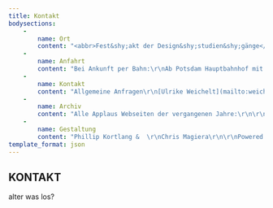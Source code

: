 ```yaml
---
title: Kontakt
bodysections:
    -
        name: Ort
        content: "<abbr>Fest&shy;akt der Design&shy;studien&shy;gänge</abbr>  \r\nHauptgebäude / Großer Hörsaal\r\n    \r\n<abbr>Fest&shy;akt der Europä&shy;ischen Medien&shy;wissen&shy;schaft</abbr>  \r\nHaus D & Casino\r\n"
    -
        name: Anfahrt
        content: "Bei Ankunft per Bahn:\r\nAb Potsdam Haupt­bahnhof mit der Tram 92 oder 96 bis Campus Fach­hochschule. Parkplätze am Campus sind vorhanden. "
    -
        name: Kontakt
        content: "Allgemeine Anfragen\r\n[Ulrike Weichelt](mailto:weichelt@fh-potsdam.de)\r\n0331 – 580 10 62\r\n\r\nPresseanfragen\r\nPascal Hanke\r\n& Miriam Kugland\r\n\r\n[Impressum](http://www.applaus-potsdam.de/2018/impressum/)"
    -
        name: Archiv
        content: "Alle Applaus Webseiten der vergangenen Jahre:\r\n\r\n[2013](http://www.applaus-potsdam.de/2013) · [2012](http://www.applaus-potsdam.de/2012) · [2011](http://www.applaus-potsdam.de/2011) ·\r\n[2010](http://www.applaus-potsdam.de/2010) · [2009](http://www.applaus-potsdam.de/2009) · [2008](http://www.applaus-potsdam.de/2008) ·\r\n[2007](http://www.applaus-potsdam.de/2007) · [2006](http://www.applaus-potsdam.de/2006)"
    -
        name: Gestaltung
        content: "Phillip Kortlang &  \r\nChris Magiera\r\n\r\nPowered by Incom"
template_format: json
---
```


## KONTAKT
alter was los?